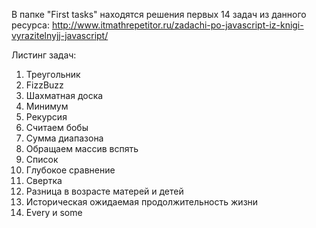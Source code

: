 В папке "First tasks" находятся решения первых 14 задач из данного ресурса:
http://www.itmathrepetitor.ru/zadachi-po-javascript-iz-knigi-vyrazitelnyjj-javascript/

Листинг задач:
1. Треугольник
2. FizzBuzz
3. Шахматная доска
4. Минимум 
5. Рекурсия
6. Считаем бобы
7. Сумма диапазона
8. Обращаем массив вспять
9. Список
10. Глубокое сравнение
11. Свертка
12. Разница в возрасте матерей и детей
13. Историческая ожидаемая продолжительность жизни
14. Every и some
